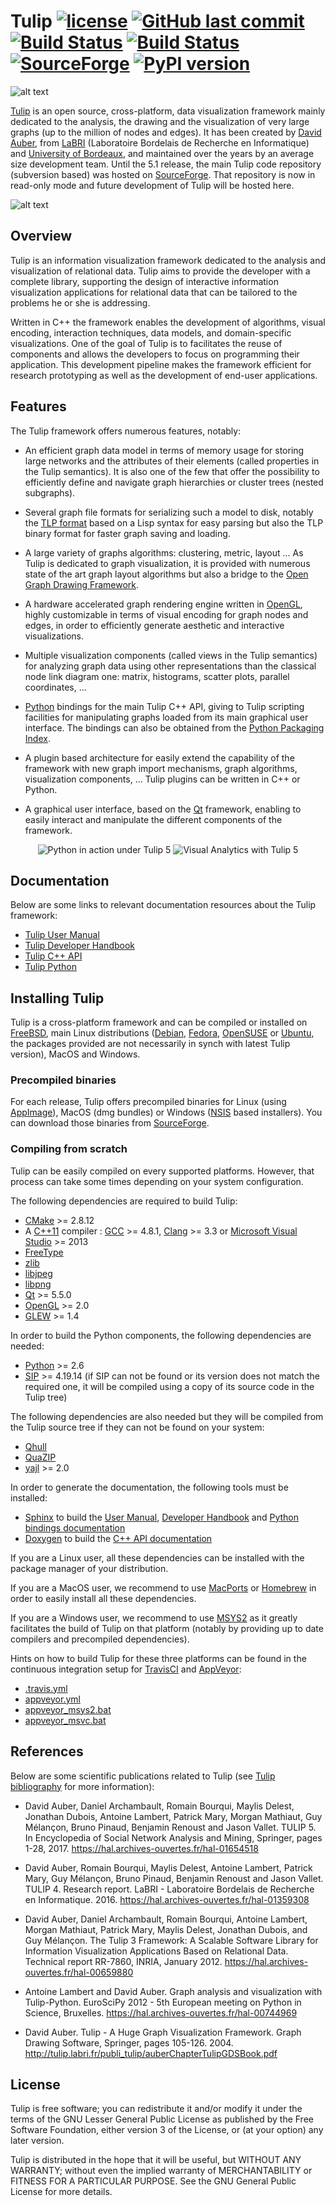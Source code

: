 # Tulip [![license](https://img.shields.io/github/license/Tulip-dev/tulip.svg)](https://www.gnu.org/licenses/lgpl-3.0.html) [![GitHub last commit](https://img.shields.io/github/last-commit/Tulip-Dev/tulip.svg)]() [![Build Status](https://travis-ci.org/Tulip-Dev/tulip.svg?branch=master)](https://travis-ci.org/Tulip-Dev/tulip) [![Build Status](https://ci.appveyor.com/api/projects/status/github/tulip-dev/tulip?branch=master&svg=true)](https://ci.appveyor.com/project/tulip-dev/tulip) [![SourceForge](https://img.shields.io/sourceforge/dt/auber/tulip.svg)](https://sourceforge.net/projects/auber/files/tulip/) [![PyPI version](https://badge.fury.io/py/tulip-python.svg)](https://badge.fury.io/py/tulip-python)

![alt text](http://tulip.labri.fr/TulipDrupal/sites/default/files/logo_web.png "Tulip")

[Tulip](http://tulip.labri.fr) is an open source, cross-platform, data visualization framework mainly dedicated to the analysis, 
the drawing and the visualization of very large graphs (up to the million of nodes and edges).
It has been created by [David Auber](http://www.labri.fr/perso/auber/david_auber_home_page/doku.php/start), 
from [LaBRI](https://www.labri.fr/) (Laboratoire Bordelais de Recherche en Informatique) and [University of Bordeaux](https://www.u-bordeaux.fr/),
and maintained over the years by an average size development team.
Until the 5.1 release, the main Tulip code repository (subversion based) was hosted 
on [SourceForge](https://sourceforge.net/projects/auber/).
That repository is now in read-only mode and future development of Tulip will be hosted here.

![alt text](screenshots/tulip_screenshot01.png "Tulip software GUI")

## Overview

Tulip is an information visualization framework dedicated to the analysis and visualization of 
relational data. Tulip aims to provide the developer with a complete library, supporting the design 
of interactive information visualization applications for relational data that can be tailored to 
the problems he or she is addressing.

Written in C++ the framework enables the development of algorithms, visual encoding,
interaction techniques, data models, and domain-specific visualizations. One of the goal 
of Tulip is to facilitates the reuse of components and allows the developers to focus on 
programming their application. This development pipeline makes the framework efficient 
for research prototyping as well as the development of end-user applications.

## Features

The Tulip framework offers numerous features, notably:

  * An efficient graph data model in terms of memory usage for storing large networks and 
  the attributes of their elements (called properties in the Tulip semantics).
  It is also one of the few that offer the possibility to efficiently define and navigate 
  graph hierarchies or cluster trees (nested subgraphs).
  
  * Several graph file formats for serializing such a model to disk, notably the 
  [TLP format](http://tulip.labri.fr/TulipDrupal/?q=tlp-file-format) based on a 
  Lisp syntax for easy parsing but also the TLP binary format for faster graph 
  saving and loading.
  
  * A large variety of graphs algorithms: clustering, metric, layout ... As Tulip is dedicated
  to graph visualization, it is provided with numerous state of the art graph layout algorithms
  but also a bridge to the [Open Graph Drawing Framework](http://www.ogdf.net).
  
  * A hardware accelerated graph rendering engine written in [OpenGL](https://www.opengl.org), 
  highly customizable in terms of visual encoding for graph nodes and edges, in order to 
  efficiently generate aesthetic and interactive visualizations.
  
  * Multiple visualization components (called views in the Tulip semantics) for analyzing graph data
  using other representations than the classical node link diagram one: matrix, histograms,
  scatter plots, parallel coordinates, ...
  
  * [Python](https://www.python.org) bindings for the main Tulip C++ API, giving to Tulip scripting 
  facilities for manipulating graphs loaded from its main graphical user interface.
  The bindings can also be obtained from the [Python Packaging Index](https://pypi.python.org/pypi/tulip-python).
  
  * A plugin based architecture for easily extend the capability of the framework with new
  graph import mechanisms, graph algorithms, visualization components, ...
  Tulip plugins can be written in C++ or Python.
    
  * A graphical user interface, based on the [Qt](https://www.qt.io) framework, enabling to
  easily interact and manipulate the different components of the framework.


<p align="center">
  <img src="screenshots/tulip_screenshot02.png" title="Python in action under Tulip 5"/>
  <img src="screenshots/tulip_screenshot03.png" title="Visual Analytics with Tulip 5"/>
</p>
  
## Documentation

Below are some links to relevant documentation resources about the Tulip framework:

  * [Tulip User Manual](http://tulip.labri.fr/Documentation/current/tulip-user/html/index.html)
  * [Tulip Developer Handbook](http://tulip.labri.fr/Documentation/current/tulip-dev/html/index.html)
  * [Tulip C++ API](http://tulip.labri.fr/Documentation/current/doxygen/html/index.html)
  * [Tulip Python](http://tulip.labri.fr/Documentation/current/tulip-python/html/index.html)
  
## Installing Tulip

Tulip is a cross-platform framework and can be compiled or installed on [FreeBSD](https://www.freshports.org/graphics/tulip/),
main Linux distributions ([Debian](https://packages.debian.org/search?keywords=tulip), [Fedora](https://fedora.pkgs.org/26/rpm-sphere/tulip-4.9.0-6.1.x86_64.rpm.html), [OpenSUSE](https://software.opensuse.org/download.html?project=graphics&package=tulip) or [Ubuntu](https://packages.ubuntu.com/fr/xenial/tulip), the packages provided are not necessarily in synch with latest Tulip version), MacOS and Windows.

### Precompiled binaries

For each release, Tulip offers precompiled binaries for Linux (using [AppImage](https://github.com/AppImage/AppImageKit)), 
MacOS (dmg bundles) or Windows ([NSIS](http://nsis.sourceforge.net/Main_Page) based installers).
You can download those binaries from [SourceForge](https://sourceforge.net/projects/auber/files/tulip/).

### Compiling from scratch

Tulip can be easily compiled on every supported platforms. However, that process can take some times
depending on your system configuration.

The following dependencies are required to build Tulip:

  * [CMake](https://cmake.org) >= 2.8.12
  * A [C++11](https://en.wikipedia.org/wiki/C%2B%2B11) compiler : [GCC](https://gcc.gnu.org/) >= 4.8.1,
  [Clang](https://clang.llvm.org/) >= 3.3 or 
  [Microsoft Visual Studio](https://www.visualstudio.com/) >= 2013
  * [FreeType](https://www.freetype.org) 
  * [zlib](http://zlib.net)
  * [libjpeg](https://libjpeg-turbo.org/)
  * [libpng](http://www.libpng.org/pub/png/libpng.html)
  * [Qt](https://www.qt.io) >= 5.5.0
  * [OpenGL](https://www.opengl.org) >= 2.0
  * [GLEW](http://glew.sourceforge.net/) >= 1.4

In order to build the Python components, the following dependencies are needed:

  * [Python](https://www.python.org) >= 2.6
  * [SIP](https://www.riverbankcomputing.com/software/sip/intro) >= 4.19.14
  (if SIP can not be found or its version does not match the required one, 
  it will be compiled using a copy of its source code in the Tulip tree)
  
The following dependencies are also needed but they will be compiled from the Tulip
source tree if they can not be found on your system:

  * [Qhull](http://www.qhull.org/)
  * [QuaZIP](http://quazip.sourceforge.net/)
  * [yajl](https://lloyd.github.io/yajl/) >= 2.0
  
In order to generate the documentation, the following tools must be installed:

  * [Sphinx](http://www.sphinx-doc.org/en/stable/) to build the [User Manual](http://tulip.labri.fr/Documentation/current/tulip-user/html/index.html), [Developer Handbook](http://tulip.labri.fr/Documentation/current/tulip-dev/html/index.html) and [Python bindings documentation](http://tulip.labri.fr/Documentation/current/tulip-python/html/index.html)
  * [Doxygen](http://www.stack.nl/~dimitri/doxygen/) to build the [C++ API documentation](http://tulip.labri.fr/Documentation/current/doxygen/html/index.html)

If you are a Linux user, all these dependencies can be installed with the package manager of your distribution. 

If you are a MacOS user, we recommend to use [MacPorts](https://www.macports.org/) or [Homebrew](https://brew.sh/) in order to easily install all these dependencies.

If you are a Windows user, we recommend to use [MSYS2](http://www.msys2.org/) as it greatly facilitates the build of Tulip on
that platform (notably by providing up to date compilers and precompiled dependencies).

Hints on how to build Tulip for these three platforms can be found in the continuous integration setup for [TravisCI](https://travis-ci.org/) and
[AppVeyor](https://www.appveyor.com/):

  * [.travis.yml](.travis.yml)
  * [appveyor.yml](appveyor.yml)
  * [appveyor_msys2.bat](appveyor_msys2.bat)
  * [appveyor_msvc.bat](appveyor_msvc.bat)

## References

Below are some scientific publications related to Tulip (see [Tulip bibliography](http://tulip.labri.fr/TulipDrupal/?q=tulip-biblio) for more information):

  * David Auber, Daniel Archambault, Romain Bourqui, Maylis Delest, Jonathan Dubois, Antoine Lambert, Patrick Mary, Morgan Mathiaut, Guy Mélançon, Bruno Pinaud, Benjamin Renoust and Jason Vallet. TULIP 5. In Encyclopedia of Social Network Analysis and Mining, Springer, pages 1-28, 2017. https://hal.archives-ouvertes.fr/hal-01654518

  * David Auber, Romain Bourqui, Maylis Delest, Antoine Lambert, Patrick Mary, Guy Mélançon, Bruno Pinaud, Benjamin Renoust and Jason Vallet. TULIP 4. Research report. LaBRI - Laboratoire Bordelais de Recherche en Informatique. 2016. https://hal.archives-ouvertes.fr/hal-01359308

  * David Auber, Daniel Archambault, Romain Bourqui, Antoine Lambert, Morgan Mathiaut, Patrick Mary, Maylis Delest, Jonathan Dubois, and Guy Mélançon. The Tulip 3 Framework: A Scalable Software Library for Information Visualization Applications Based on Relational Data. Technical report RR-7860, INRIA, January 2012. https://hal.archives-ouvertes.fr/hal-00659880

  * Antoine Lambert and David Auber. Graph analysis and visualization with Tulip-Python. EuroSciPy 2012 - 5th European meeting on Python in Science, Bruxelles. https://hal.archives-ouvertes.fr/hal-00744969

  * David Auber. Tulip - A Huge Graph Visualization Framework. Graph Drawing Software, Springer, pages 105-126. 2004. http://tulip.labri.fr/publi_tulip/auberChapterTulipGDSBook.pdf

## License

Tulip is free software; you can redistribute it and/or modify
it under the terms of the GNU Lesser General Public License
as published by the Free Software Foundation, either version 3
of the License, or (at your option) any later version.

Tulip is distributed in the hope that it will be useful,
but WITHOUT ANY WARRANTY; without even the implied warranty of
MERCHANTABILITY or FITNESS FOR A PARTICULAR PURPOSE.
See the GNU General Public License for more details.
